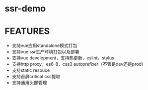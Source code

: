 # ssr-demo

# FEATURES

- 支持vue应用standalone模式打包
- 支持vue ssr生产环境打包以及部署
- 支持vue development，支持热更新，eslint，stylus
- 支持http proxy，es6-8，css3 autoprefixer（不管是dev还是prod）
- 支持static resouce
- 支持首屏critical css提取
- 支持通用头部管理
